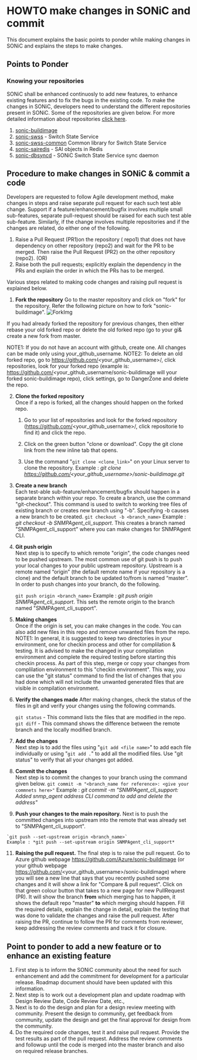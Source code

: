 # HOWTO make changes in SONiC and commit

This document explains the basic points to ponder while making changes in SONiC and explains the steps to make changes.

## Points to Ponder

### Knowing your repositories 

SONiC shall be enhanced continuosly to add new features, to enhance existing features and to fix the bugs in the existing code. To make the changes in SONiC, developers need to understand the different repositories present in SONiC. Some of the repositories are given below. For more detailed information about repositories [click here](https://github.com/Azure/SONiC/blob/master/sourcecode.md).

1. [sonic-buildimage](https://github.com/Azure/sonic-buildimage)
2. [sonic-swss](https://github.com/Azure/sonic-swss) - Switch State Service
3. [sonic-swss-common](https://github.com/Azure/sonic-swss-common) Common library for Switch State Service
4. [sonic-sairedis](https://github.com/Azure/sonic-sairedis) - SAI objects in Redis 
5. [sonic-dbsyncd](https://github.com/Azure/sonic-dbsyncd) - SONiC Switch State Service sync daemon


## Procedure to make changes in SONiC & commit a code

Developers are requested to follow Agile development method, make changes in steps and raise separate pull request for each such test able change. Support if a feature/enhancement/bugfix involves multiple small sub-features, separate pull-request should be raised for each such test able sub-feature. Similarly, if the change involves multiple repositories and if the changes are related, do either one of the following.
1. Raise a Pull Request (PR1)on the repository ( repo1) that does not have dependency  on other repository (repo2) and wait for the PR to be merged. Then raise the  Pull Request (PR2) on the other repository (repo2). 
   (OR)
2.  Raise both the pull requests; explicitly explain the dependency in the PRs and explain the order in which the PRs has to be merged. 

Various steps related to making code changes and raising pull request is explained below.

1. **Fork the repository** 
Go to the master repository and click on "fork" for the repository. Refer the following picture on how to fork "sonic-buildimage".
![ForkImg](https://github.com/kannankvs/md2/fork.png)

If you had already forked the repository for previous changes, then either rebase your old forked repo or delete the old forked repo (go to your gi& create a new fork from master. 

NOTE1: If you do not have an account with github, create one. All changes can be made only using your_github_username.
NOTE2: To delete an old forked repo, go to https://github.com/<your_github_username>/, click repositories, look for your forked repo (example is: https://github.com/<your_github_username/sonic-buildimage will your forked sonic-buildimage repo), click settings, go to DangerZone and delete the repo.

2. **Clone the forked repository**  
Once if a repo is forked, all the changes should happen on the forked repo.

   1. Go to your list of repositories and look for the forked repository (https://github.com/<your_github_username>/, click repositorie to find it) and click the repo.

   2. Click on the green button "clone or download". Copy the git clone link from the new inline tab that opens.  

   3. Use the command "`git clone <clone_link>`" on your Linux server to clone the repository. 
       Example : *git clone https://github.com/<your_github_username>/sonic-buildimage.git*

3. **Create a new branch**   
Each test-able sub-feature/enhancement/bugfix should happen in a separate branch within your repo.
To create a branch, use the command "git-checkout". This command is used to switch to working tree files of existing branch or creates new branch using "-b". Specifying -b causes a new branch to be created. 
   `git checkout -b <branch_name>`
   Example : *git checkout -b SNMPAgent_cli_support*. This creates a branch named "SNMPAgent_cli_support" where you can make changes for SNMPAgent CLI.

4. **Git push origin**  
Next step is to specify to which remote "origin", the code changes need to be pushed upstream.
The most common use of git push is to push your local changes to your public upstream repository. Upstream is a remote named “origin” (the default remote name if your repository is a clone) and the default branch to be updated to/from is named “master”. In order to push changes into your branch, do the following.

   `git push origin <branch_name>`
    Example : *git push origin SNMPAgent_cli_support*. This sets the remote origin to the branch named "SNMPAgent_cli_support".

5. **Making changes**	
   Once if the origin is set, you can make changes in the code. You can also add new files in this repo and remove unwanted files from the repo.  
NOTE1: In general, it is suggested to keep two directories in your environment, one for checkin process and other for complilation & testing. It is advised to make the changed in your compilation environment and complete the required testing before starting this checkin process. As part of this step, merge or copy your changes from complilation environment to this "checkin environment". This way, you can use the "git status" command to find the list of changes that you had done which will not include the unwanted generated files that are visible in compilation environment.
   
6. **Verify the changes made** 
After making changes, check the status of the files in git and verify your changes using the following commands.

   `git status`  - This command lists the files that are modified in the repo. 
   `git diff` - This command shows the difference between the remote branch and the locally modified branch.

7. **Add the changes**  
Next step is to add the files using "`git add <file name>`" to add each file individually or using "`git add .`" to add all the modified files. Use "git status" to verify that all your changes got added.

9. **Commit the changes**  
Next step is to commit the changes to your branch using the command  given below.
   `git commit -m "<branch_name for reference>: <give your commnets here>"` 
   Example :  *git commit -m "SNMPAgent_cli_support: Added snmp_agent address CLI command to add and delete the address"*

 10. **Push your changes to the main repository.**
Next is to push the committed changes into upstream into the remote that was already set to "SNMPAgent_cli_support". 

    `git push --set-upstream origin <branch_name>`
    Example : *git push --set-upstream origin SNMPAgent_cli_support*    

 11. **Raising the pull request.** 
The final step is to raise the pull request. Go to Azure github webpage https://github.com/Azure/sonic-buildimage (or your github webpage https://github.com/<your_github_username>/sonic-buildimage) where you will see a new line that says that you recently pushed some changes and it will show a link for "Compare & pull request". Click on that green colour button that takes to a new page for new PullRequest (PR). It will show the branch **from** which merging has to happen, it shows the default repo "master" **to** which merging should happen. Fill the required details, explain the change in detail, explain the testing that was done to validate the changes and raise the pull request.
After raising the PR, continue to follow the PR for comments from reviewer, keep addressing the review comments and track it for closure. 
     
     
## Point to ponder to add a new feature or to enhance an existing feature

1. First step is to inform the SONiC community about the need for such enhancement and add the commitment for development for a particular release. Roadmap document should have been updated with this information.
2. Next step is to work out a development plan and update roadmap with Design Review Date, Code Review Date, etc.,
3. Next is to do the design and plan for a design review meeting with community. Present the design to community, get feedback from community, update the design and get the final approval for design from the community.
4. Do the required code changes, test it and raise pull request. Provide the test results as part of the pull request. Address the review comments and followup until the code is merged into the master branch and also on required release branches.
